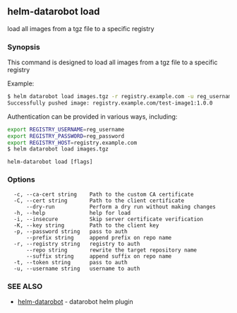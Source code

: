 ## helm-datarobot load

load all images from a tgz file to a specific registry

### Synopsis



This command is designed to load all images from a tgz file to a specific registry

Example:
```sh
$ helm datarobot load images.tgz -r registry.example.com -u reg_username -p reg_password
Successfully pushed image: registry.example.com/test-image1:1.0.0

```

Authentication can be provided in various ways, including:

```sh
export REGISTRY_USERNAME=reg_username
export REGISTRY_PASSWORD=reg_password
export REGISTRY_HOST=registry.example.com
$ helm datarobot load images.tgz
```


```
helm-datarobot load [flags]
```

### Options

```
  -c, --ca-cert string    Path to the custom CA certificate
  -C, --cert string       Path to the client certificate
      --dry-run           Perform a dry run without making changes
  -h, --help              help for load
  -i, --insecure          Skip server certificate verification
  -K, --key string        Path to the client key
  -p, --password string   pass to auth
      --prefix string     append prefix on repo name
  -r, --registry string   registry to auth
      --repo string       rewrite the target repository name
      --suffix string     append suffix on repo name
  -t, --token string      pass to auth
  -u, --username string   username to auth
```

### SEE ALSO

* [helm-datarobot](helm-datarobot.md)	 - datarobot helm plugin

